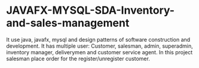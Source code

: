 # JAVAFX-MYSQL-SDA-Inventory-and-sales-management
It use java, javafx, mysql and design patterns of software construction and development. It has multiple user: Customer, salesman, admin, superadmin, inventory manager, deliverymen and customer service agent. In this project salesman place order for the register/unregister customer.

